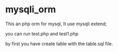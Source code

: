 mysqli_orm
=========

This an php orm for mysql, It use mysqli extend;

you can run test.php and test1.php 

by first you have create table with the table.sql file.





